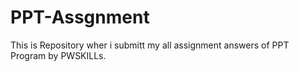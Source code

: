 # PPT-Assgnment
This is Repository wher i submitt my all assignment answers of PPT Program by PWSKILLs. 
